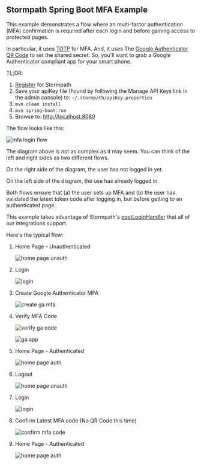 ## Stormpath Spring Boot MFA Example

This example demonstrates a flow where an multi-factor authentication (MFA) confirmation is required after each login and before gaining access to protected pages.

In particular, it uses [TOTP](https://en.wikipedia.org/wiki/Time-based_One-time_Password_Algorithm) for MFA. And, it uses The [Google Authenticator](https://en.wikipedia.org/wiki/Google_Authenticator) [QR Code](https://en.wikipedia.org/wiki/QR_code) to set the shared secret. 
So, you'll want to grab a Google Authenticator compliant app for your smart phone.

TL;DR:

1. [Register](https://api.stormpath.com/register) for Stormpath
2. Save your apiKey file (Found by following the Manage API Keys link in the admin console) to: `~/.stormpath/apiKey.properties`
3. `mvn clean install`
4. `mvn spring-boot:run`
5.  Browse to: [http://localhost:8080](http://localhost:8080)

The flow looks like this:

![mfa login flow](images/MFAFlow.png)

The diagram above is not as complex as it may seem. You can think of the left and right sides as two different flows.

On the right side of the diagram, the user has not logged in yet.

On the left side of the diagram, the use has already logged in.

Both flows ensure that (a) the user sets up MFA and (b) the user has validated the latest token code after logging in, but before getting to an authenticated page.

This example takes advantage of Stormpath's [postLoginHandler](https://docs.stormpath.com/java/spring-boot-web/login.html#post-login-handler) that all of our integrations support.

Here's the typical flow:

1. Home Page - Unauthenticated

    ![home page unauth](images/HomePageUnauthenticated.png)

2. Login

    ![login](images/Login.png)

3. Create Google Authenticator MFA

    ![create ga mfa](images/CreateGAMFA.png)

4. Verify MFA Code

    ![verify ga code](images/VerifyMFACode.png)

    ![ga app](images/GAApp.png)

5. Home Page - Authenticated

    ![home page auth](images/HomePageAuthenticated.png)

6. Logout

    ![home page unauth](images/HomePageUnauthenticated.png)

7. Login

    ![login](images/Login.png)

8. Confirm Latest MFA code (No QR Code this time)

    ![confirm mfa code](images/MFAConfirmLatest.png)

9. Home Page - Authenticated

    ![home page auth](images/HomePageAuthenticated.png)